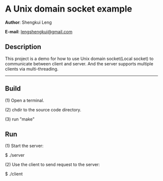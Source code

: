  A Unix domain socket example
==============================
**Author**: Shengkui Leng

**E-mail**: lengshengkui@gmail.com


Description
-----------
This project is a demo for how to use Unix domain socket(Local socket) to
communicate between client and server.  And the server supports multiple
clients via multi-threading.

* * *

Build
-----------
(1) Open a terminal.

(2) chdir to the source code directory.

(3) run "make"


Run
-----------
(1) Start the server:

  $ ./server

(2) Use the client to send request to the server:

  $ ./client

